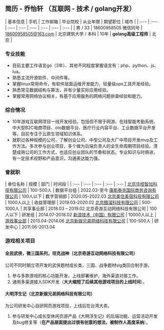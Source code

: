 ## 简历 - 乔怡轩 （互联网 - 技术 / golang开发）

| 基本信息 | 手机 | 工作邮箱 | 毕业院校 | 从业年限 | 期望职位 | 城市 |
| :--- | :--- | :--- | :--- | :--- | :--- | :--- | :--- |
| 男 / 33 | 18600958505 微信同号 | 18600958505@163.com | 北京建筑大学 / 本科 | 10年 | **golang高级工程师** | 北京 |

### 专业技能

- 目前主要工作语言go（3年）、其他不同程度掌握语言有：php、python、js、lua。
- 熟悉主流开源软件、中间件等。
- 掌握linux常用命令，有软件层面运维开发能力，轻量级ops工具开发经验。
- 熟悉常见数据结构与算法，并有少量实际应用经验。
- 掌握常用网络协议相关，有基于应用服务的网络问题排查经验和能力。

### 综合情况

- 10年游戏互联网项目一线开发经验。包括但不限于网游、在线智能考勤系统、中大型B2C电商项目、oto数据平台、医疗行业内容平台、工业数据平台开发等。目前专注于云原生领域知识体系。
- 就职过各种规模的公司，了解创业公司、中型公司及大厂中项目开发mvp及工作方法。多次参与创业项目，多个做为后端负责人的全生命周期项目经验。清楚成熟公司的工作方式，也适应创业团队的节奏和状态。专业知识与时俱进，有一定技术视野和产品意识，沟通表达能力强。

### 曾就职

| 单位名称 | 规模 | 部门 | 时间段 |
| :--- | :--- | :--- | :--- | :--- |
[北京华控智加科技有限公司](http://www.aithu.com/index) | 100-500人 | 数据平台组 | 2022.03-至今
[康斯泰克国际商务咨询有限公司](https://consultech.com.cn/) | 100人以下 | 数字营销部 | 2020.05-2022.03
[北京美住美宿科技有限公司](https://www.qinghotel.com/) | 1000人以上 | 收益管理部 | 2019.03-2020.02
[北京醋溜科技有限公司](https://baike.baidu.com/item/%E6%A5%9A%E6%A5%9A%E8%A1%97/2316984?fr=aladdin) | 500-1000人 | 共享事业部 | 2018.03 – 2019.02
北京奇游互动网络科技有限公司 | 100人以下 | 研发组 | 2014.07-2018.02
[新浪技术（中国）有限公司](https://www.sina.com.cn/) | 10000人以上 | [游戏事业部](https://games.sina.com.cn/) | 2013.04-2014.06
[北京新娱兄弟网络科技有限公司]() | 100-500人 | 研发中心 | 2011.06-2013.04

### 游戏相关项目

#### 全民武侠，微三国系列，坦克战神（北京奇游互动网络科技有限公司）
公司不同时期立项开发的武侠题材成长类，三国、战争题材slg类回合制手游。

1. 参与多款游戏的核心功能开发，上线部署维护，海外渠道对接工作。
2. 通用多渠道接入SDK开发（**大大缩短了后续其他游戏项目的上线时间**）。


#### 大明浮生记（北京新娱兄弟网络科技有限公司）
为公司研发中心自研网页游戏项目，上线后在台湾大卖。

1. 参与研发中心成长型休闲页游产品《大明浮生记》的后端功能、运营活动开发及bug修复等（**在产品层面提出过很有创意的想法，被制作人高度采纳**）。
